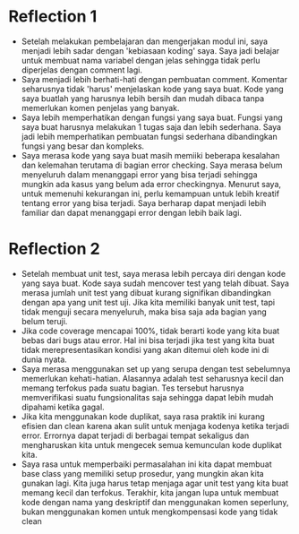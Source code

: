 # Reflection 1

- Setelah melakukan pembelajaran dan mengerjakan modul ini, saya menjadi lebih sadar dengan 'kebiasaan koding' saya. Saya jadi belajar untuk membuat nama variabel dengan jelas sehingga tidak perlu diperjelas dengan comment lagi.
- Saya menjadi lebih berhati-hati dengan pembuatan comment. Komentar seharusnya tidak 'harus' menjelaskan kode yang saya buat. Kode yang saya buatlah yang harusnya lebih bersih dan mudah dibaca tanpa memerlukan komen penjelas yang banyak.
- Saya lebih memperhatikan dengan fungsi yang saya buat. Fungsi yang saya buat harusnya  melakukan 1 tugas saja dan lebih sederhana. Saya jadi lebih memperhatikan pembuatan fungsi sederhana dibandingkan fungsi yang besar dan kompleks.
- Saya merasa kode yang saya buat masih memiiki beberapa kesalahan dan kelemahan terutama di bagian error checking. Saya merasa belum menyeluruh dalam menanggapi error yang bisa terjadi sehingga mungkin ada kasus yang belum ada error checkingnya. Menurut saya, untuk memenuhi kekurangan ini, perlu kemampuan untuk lebih kreatif tentang error yang bisa terjadi. Saya berharap dapat menjadi lebih familiar dan dapat menanggapi error dengan lebih baik lagi.

# Reflection 2
- Setelah membuat unit test, saya merasa lebih percaya diri dengan kode yang saya buat. Kode saya sudah mencover test yang telah dibuat. Saya merasa jumlah unit test yang dibuat kurang signifikan dibandingkan dengan apa yang unit test uji. Jika kita memiliki banyak unit test, tapi tidak menguji secara menyeluruh, maka bisa saja ada bagian yang belum teruji.
- Jika code coverage mencapai 100%, tidak berarti kode yang kita buat bebas dari bugs atau error. Hal ini bisa terjadi jika test yang kita buat tidak merepresentasikan kondisi yang akan ditemui oleh kode ini di dunia nyata.
- Saya merasa menggunakan set up yang serupa dengan test sebelumnya memerlukan kehati-hatian. Alasannya adalah test seharusnya kecil dan memang terfokus pada suatu bagian. Tes tersebut harusnya memverifikasi suatu fungsionalitas saja sehingga dapat lebih mudah dipahami ketika gagal.
- Jika kita menggunakan kode duplikat, saya rasa praktik ini kurang efisien dan clean karena akan sulit untuk menjaga kodenya ketika terjadi error. Errornya dapat terjadi di berbagai tempat sekaligus dan mengharuskan kita untuk mengecek semua kemunculan kode duplikat kita.
- Saya rasa untuk memperbaiki permasalahan ini kita dapat membuat base class yang memiliki setup prosedur, yang mungkin akan kita gunakan lagi. Kita juga harus tetap menjaga agar unit test yang kita buat memang kecil dan terfokus. Terakhir, kita jangan lupa untuk membuat kode dengan nama yang deskriptif dan menggunakan komen seperluny, bukan menggunakan komen untuk mengkompensasi kode yang tidak clean